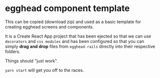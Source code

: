 # egghead component template

This can be copied (download zip) and used as a basic template for creating egghead screens and components.

It is a Create React App project that has been ejected so that we can use `decorators` and `css modules` and has been configured so that you can simply **drag and drop** files from `egghead-rails` directly into their respective folders.

Things should "just work".

`yarn start` will get you off to the races.